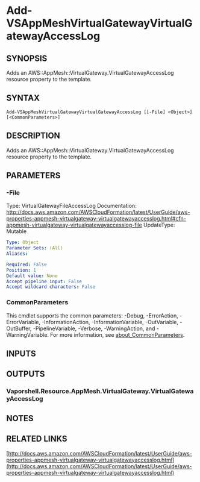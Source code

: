 # Add-VSAppMeshVirtualGatewayVirtualGatewayAccessLog

## SYNOPSIS
Adds an AWS::AppMesh::VirtualGateway.VirtualGatewayAccessLog resource property to the template.

## SYNTAX

```
Add-VSAppMeshVirtualGatewayVirtualGatewayAccessLog [[-File] <Object>] [<CommonParameters>]
```

## DESCRIPTION
Adds an AWS::AppMesh::VirtualGateway.VirtualGatewayAccessLog resource property to the template.

## PARAMETERS

### -File
Type: VirtualGatewayFileAccessLog
Documentation: http://docs.aws.amazon.com/AWSCloudFormation/latest/UserGuide/aws-properties-appmesh-virtualgateway-virtualgatewayaccesslog.html#cfn-appmesh-virtualgateway-virtualgatewayaccesslog-file
UpdateType: Mutable

```yaml
Type: Object
Parameter Sets: (All)
Aliases:

Required: False
Position: 1
Default value: None
Accept pipeline input: False
Accept wildcard characters: False
```

### CommonParameters
This cmdlet supports the common parameters: -Debug, -ErrorAction, -ErrorVariable, -InformationAction, -InformationVariable, -OutVariable, -OutBuffer, -PipelineVariable, -Verbose, -WarningAction, and -WarningVariable. For more information, see [about_CommonParameters](http://go.microsoft.com/fwlink/?LinkID=113216).

## INPUTS

## OUTPUTS

### Vaporshell.Resource.AppMesh.VirtualGateway.VirtualGatewayAccessLog
## NOTES

## RELATED LINKS

[http://docs.aws.amazon.com/AWSCloudFormation/latest/UserGuide/aws-properties-appmesh-virtualgateway-virtualgatewayaccesslog.html](http://docs.aws.amazon.com/AWSCloudFormation/latest/UserGuide/aws-properties-appmesh-virtualgateway-virtualgatewayaccesslog.html)

